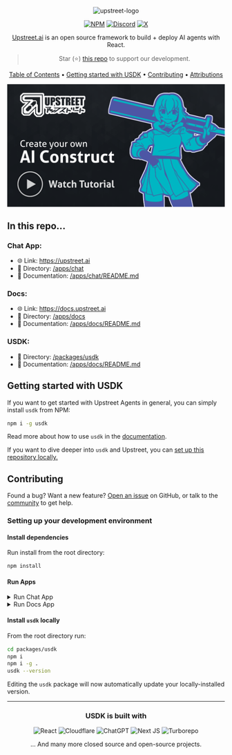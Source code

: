 <!-- markdownlint-configure-file {
  "MD013": {
    "code_blocks": false,
    "tables": false
  },
  "MD033": false,
  "MD041": false
} -->

<div align="center" style="text-align: center">

![upstreet-logo](https://github.com/user-attachments/assets/56a1469a-1a2f-4fd2-a1d3-32fa44d7b02d)


<!-- [![](https://dcbadge.limes.pink/api/server/TfKW36rMj7)](https://discord.gg/TfKW36rMj7) -->
[![NPM](https://img.shields.io/badge/NPM-%23CB3837.svg?style=for-the-badge&logo=npm&logoColor=white)](https://npmjs.org/package/usdk)
[![Discord](https://img.shields.io/badge/Discord-%235865F2.svg?style=for-the-badge&logo=discord&logoColor=white)](https://upstreet.ai/usdk-discord)
[![X](https://img.shields.io/badge/X-%23000000.svg?style=for-the-badge&logo=X&logoColor=white)](https://x.com/upstreetai)

[Upstreet.ai](https://upstreet.ai) is an open source framework to build + deploy AI agents with React.

> Star (⭐️) [this repo](https://github.com/upstreetAI/upstreet-core) to support our development.

[Table of Contents](#in-this-repo) •
[Getting started with USDK](#getting-started-with-usdk) •
[Contributing](#contributing) •
[Attributions](#usdk-is-built-with)

</div>

[![Tutorial Video](./screenshots/video-thumbnail.png)](https://www.youtube.com/watch?v=Fr78GhpaYB4&t=2s)

## In this repo...
### Chat App:
- 🌐 Link: https://upstreet.ai
- 📁 Directory: [/apps/chat](https://github.com/UpstreetAI/upstreet-core/tree/main/apps/chat)
- 📖 Documentation: [/apps/chat/README.md](https://github.com/UpstreetAI/upstreet-core/blob/main/apps/chat/README.md)

### Docs:
- 🌐 Link: https://docs.upstreet.ai
- 📁 Directory: [/apps/docs](https://github.com/UpstreetAI/upstreet-core/tree/main/apps/docs)
- 📖 Documentation: [/apps/docs/README.md](https://github.com/UpstreetAI/upstreet-core/blob/main/apps/chat/README.md)

### USDK:
- 📁 Directory: [/packages/usdk](https://github.com/UpstreetAI/upstreet-core/tree/main/packages/usdk)
- 📖 Documentation: [/apps/docs/README.md](https://github.com/UpstreetAI/upstreet-core/blob/main/packages/usdk/README.md)

## Getting started with USDK

If you want to get started with Upstreet Agents in general, you can simply install `usdk` from NPM:

```bash
npm i -g usdk
```

Read more about how to use `usdk` in the [documentation](https://docs.upstreet.ai/install).

If you want to dive deeper into `usdk` and Upstreet, you can [set up this repository locally.](#Setting-up-your-development-environment)

## Contributing

Found a bug? Want a new feature? [Open an issue](https://github.com/upstreetAI/upstreet-core/issues/new) on GitHub, or talk to the [community](https://upstreet.ai/usdk-discord) to get help.

### Setting up your development environment

#### Install dependencies
Run install from the root directory:
```bash
npm install
```

#### Run Apps

<details>
   <summary>Run Chat App</summary>
   <br />

   > From the root directory run:
   >  ```bash
   >  npm run chat dev
   >  ```

</details>

<details>
   <summary>Run Docs App</summary>
   <br />

   > From the root directory run:
   >  ```bash
   >  npm run docs dev
   >  ```

</details>

#### Install `usdk` locally
From the root directory run:
```bash
cd packages/usdk
npm i
npm i -g .
usdk --version
```

Editing the `usdk` package will now automatically update your locally-installed version.

---

<div align="center">

### USDK is built with

![React](https://img.shields.io/badge/react-%2320232a.svg?style=for-the-badge&logo=react&logoColor=%2361DAFB)
![Cloudflare](https://img.shields.io/badge/Cloudflare-F38020?style=for-the-badge&logo=Cloudflare&logoColor=white)
![ChatGPT](https://img.shields.io/badge/chatGPT-74aa9c?style=for-the-badge&logo=openai&logoColor=white)
![Next JS](https://img.shields.io/badge/Next-black?style=for-the-badge&logo=next.js&logoColor=white)
![Turborepo](https://img.shields.io/badge/Turborepo-%230F0813.svg?style=for-the-badge&logo=Turborepo&logoColor=white)

... And many more closed source and open-source projects.
</div>
